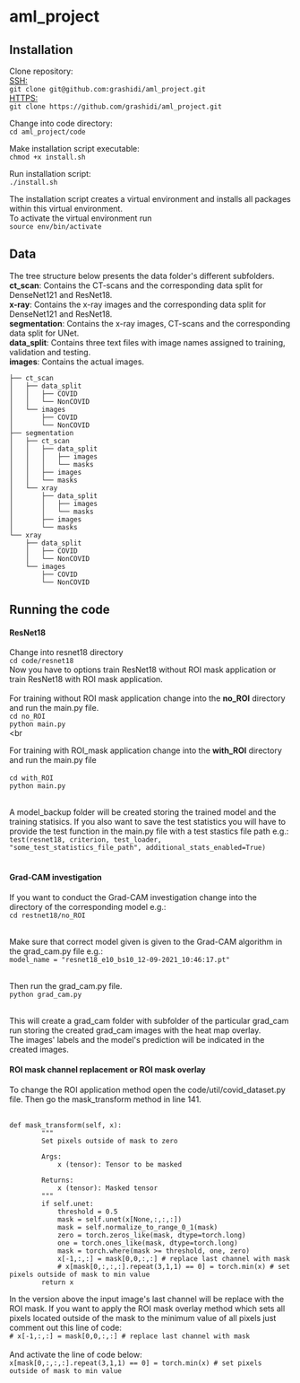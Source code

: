 # aml_project

## Installation
Clone repository:<br>
  <ins>SSH:</ins><br>
  ```git clone git@github.com:grashidi/aml_project.git```<br>
  <ins>HTTPS:</ins><br>
    ```git clone https://github.com/grashidi/aml_project.git```<br>
  
Change into code directory:<br>
  ```cd aml_project/code```<br>
  
Make installation script executable:<br>
  ```chmod +x install.sh```<br>
  
Run installation script:<br>
  ```./install.sh```<br>

The installation script creates a virtual environment and installs all packages within this virtual environment.<br>
To activate the virtual environment run<br>
  ```source env/bin/activate```<br>
  
## Data
The tree structure below presents the data folder's different subfolders.<br>
<b>ct_scan</b>: Contains the CT-scans and the corresponding data split for DenseNet121 and ResNet18.<br>
<b>x-ray</b>: Contains the x-ray images and the corresponding data split for DenseNet121 and ResNet18.<br>
<b>segmentation</b>: Contains the x-ray images, CT-scans and the corresponding data split for UNet.<br>
<b>data_split</b>: Contains three text files with image names assigned to training, validation and testing.<br>
<b>images</b>: Contains the actual images.<br>
```
├── ct_scan
│   ├── data_split
│   │   ├── COVID
│   │   └── NonCOVID
│   └── images
│       ├── COVID
│       └── NonCOVID
├── segmentation
│   ├── ct_scan
│   │   ├── data_split
│   │   │   ├── images
│   │   │   └── masks
│   │   ├── images
│   │   └── masks
│   └── xray
│       ├── data_split
│       │   ├── images
│       │   └── masks
│       ├── images
│       └── masks
└── xray
    ├── data_split
    │   ├── COVID
    │   └── NonCOVID
    └── images
        ├── COVID
        └── NonCOVID
 ```
 
## Running the code
#### ResNet18
Change into resnet18 directory<br>
```cd code/resnet18```<br>
Now you have to options train ResNet18 without ROI mask application or train ResNet18 with ROI mask application.<br><br>
For training without ROI mask application change into the <b>no_ROI</b> directory and run the main.py file.<br>
```cd no_ROI```<br>
```python main.py```<br><br

  For training with ROI_mask application change into the <b>with_ROI</b> directory and run the main.py file<br><br>
```cd with_ROI```<br>
```python main.py```<br><br>

A model_backup folder will be created storing the trained model and the training statisics. If you also want to save the test statistics
you will have to provide the test function in the main.py file with a test stastics file path e.g.:<br>
```test(resnet18, criterion, test_loader, "some_test_statistics_file_path", additional_stats_enabled=True)```<br><br>

#### Grad-CAM investigation
If you want to conduct the Grad-CAM investigation change into the directory of the corresponding model e.g.:<br>
```cd restnet18/no_ROI```<br><br>

Make sure that correct model given is given to the Grad-CAM algorithm in the grad_cam.py file e.g.:<br>
```model_name = "resnet18_e10_bs10_12-09-2021_10:46:17.pt"```<br><br>

Then run the grad_cam.py file.<br>
```python grad_cam.py```<br><br>

This will create a grad_cam folder with subfolder of the particular grad_cam run storing the created grad_cam images with the heat map overlay.<br>
The images' labels and the model's prediction will be indicated in the created images.<br>
  
#### ROI mask channel replacement or ROI mask overlay
To change the ROI application method open the code/util/covid_dataset.py file. Then go the mask_transform method in line 141.<br><br>

```
def mask_transform(self, x):
        """
        Set pixels outside of mask to zero

        Args:
            x (tensor): Tensor to be masked

        Returns:
            x (tensor): Masked tensor
        """
        if self.unet:
            threshold = 0.5
            mask = self.unet(x[None,:,:,:])
            mask = self.normalize_to_range_0_1(mask)
            zero = torch.zeros_like(mask, dtype=torch.long)
            one = torch.ones_like(mask, dtype=torch.long)
            mask = torch.where(mask >= threshold, one, zero)
            x[-1,:,:] = mask[0,0,:,:] # replace last channel with mask
            # x[mask[0,:,:,:].repeat(3,1,1) == 0] = torch.min(x) # set pixels outside of mask to min value
        return x
```
In the version above the input image's last channel will be replace with the ROI mask. If you want to apply the ROI mask overlay method which sets all pixels located outside of the mask to the minimum value of all pixels just comment out this line of code:<br>
```# x[-1,:,:] = mask[0,0,:,:] # replace last channel with mask```<br><br>
And activate the line of code below:<br>
```x[mask[0,:,:,:].repeat(3,1,1) == 0] = torch.min(x) # set pixels outside of mask to min value```<br><br>
